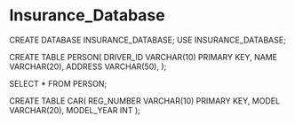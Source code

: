 # Insurance_Database



CREATE DATABASE INSURANCE_DATABASE;
USE INSURANCE_DATABASE;

CREATE TABLE PERSON(
DRIVER_ID VARCHAR(10) PRIMARY KEY,
NAME VARCHAR(20),
ADDRESS VARCHAR(50),
);

SELECT * FROM PERSON;

CREATE TABLE CAR(
REG_NUMBER VARCHAR(10) PRIMARY KEY,
MODEL VARCHAR(20),
MODEL_YEAR INT
);

